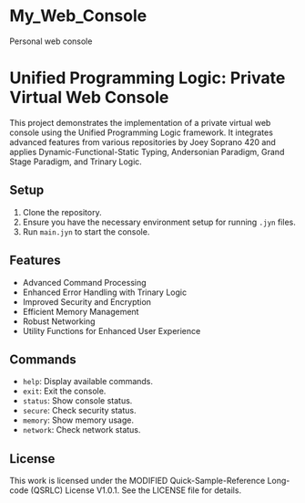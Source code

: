 # My_Web_Console
Personal web console
# Unified Programming Logic: Private Virtual Web Console

This project demonstrates the implementation of a private virtual web console using the Unified Programming Logic framework. It integrates advanced features from various repositories by Joey Soprano 420 and applies Dynamic-Functional-Static Typing, Andersonian Paradigm, Grand Stage Paradigm, and Trinary Logic.

## Setup

1. Clone the repository.
2. Ensure you have the necessary environment setup for running `.jyn` files.
3. Run `main.jyn` to start the console.

## Features

- Advanced Command Processing
- Enhanced Error Handling with Trinary Logic
- Improved Security and Encryption
- Efficient Memory Management
- Robust Networking
- Utility Functions for Enhanced User Experience

## Commands

- `help`: Display available commands.
- `exit`: Exit the console.
- `status`: Show console status.
- `secure`: Check security status.
- `memory`: Show memory usage.
- `network`: Check network status.

## License

This work is licensed under the MODIFIED Quick-Sample-Reference Long-code (QSRLC) License V1.0.1. See the LICENSE file for details.
